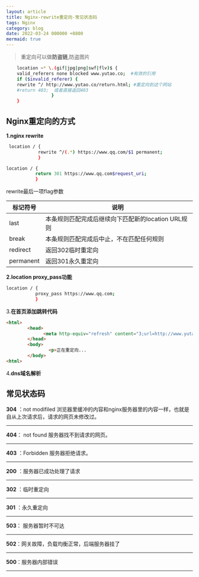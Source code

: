 ```yaml
---
layout: article
title: Nginx-rewrite重定向-常见状态码
tags: Nginx
category: blog
date: 2022-03-24 000000 +0800
mermaid: true
---
```

>重定向可以做**防盗链**,防盗图片

```bash
	location ~* \.(gif|jpg|png|swf|flv)$ { 
    valid_referers none blocked www.yutao.co;  #有效的引用
    if ($invalid_referer) { 
    rewrite ^/ http://www.yutao.co/return.html; #重定向到这个网站
    #return 403;  或者直接返回403 
  				 } 
	}
```
## Nginx重定向的方式

**1.nginx rewrite**
```bash
 location / {
            rewrite ^/(.*) https://www.qq.com/$1 permanent;
            }
```

```bash
location / {
		   return 301 https://www.qq.com$request_uri;
		   }
```

rewrite最后一项flag参数

| 标记符号 | 说明|
|--|--|
|  last| 本条规则匹配完成后继续向下匹配新的location URL规则 |
|break|本条规则匹配完成后中止，不在匹配任何规则
|redirect|返回302临时重定向
|permanent|返回301永久重定向

**2.location proxy_pass功能**

```bash
location / {
		   proxy_pass https://www.qq.com;
		   }
```
3.**在首页添加跳转代码**

```html
<html>
        <head>
              <meta http-equiv="refresh" content="3;url=http://www.yutao.co"> #三秒后重定向到www.yutao.co
        </head>
        <body>
                <p>正在重定向... 
        </body>
<html>
```
   
4.**dns域名解析**





## 常见状态码

**304** ：not modifiled 浏览器里缓冲的内容和nginx服务器里的内容一样，也就是自从上次请求后，请求的网页未修改过。
***
**404**： not found 服务器找不到请求的网页。
***
**403** ：Forbidden 服务器拒绝请求。
***
**200** ：服务器已成功处理了请求
***
**302** ：临时重定向
***
**301** ：永久重定向
***
**503**： 服务器暂时不可达
***
**502**：网关故障，负载均衡正常，后端服务器挂了
***
**500**：服务器内部错误
***

